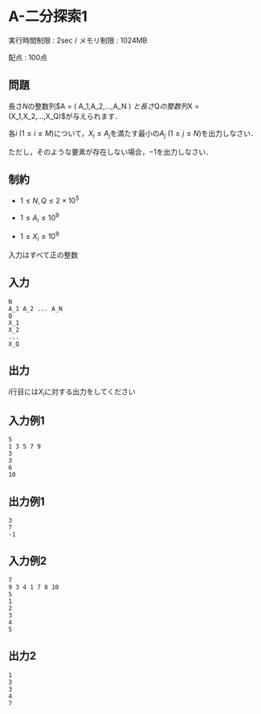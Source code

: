 # A-二分探索1

実行時間制限 : 2sec / メモリ制限 : 1024MB

配点 : 100点

## 問題

長さ$N$の整数列$A = ( A_1,A_2,...,A_N ) $と長さ$Q$の整数列$X =(X_1,X_2,...,X_Q)$が与えられます．

各$i$ $(1 \leq i \leq M)$について，$X_i\leq A_j$を満たす最小の$A_j$ $(1 \leq j \leq N)$を出力しなさい．

ただし，そのような要素が存在しない場合，$-1$を出力しなさい．

## 制約

* $1\leq N,Q \leq 2×10^5$

* $1 \leq A_i \leq 10^9$

* $1 \leq X_i \leq 10^9$

入力はすべて正の整数

## 入力
```
N
A_1 A_2 ... A_N
Q
X_1
X_2
...
X_Q
```

## 出力

$i$行目には$X_i$に対する出力をしてください

## 入力例1
```
5
1 3 5 7 9
3
3
6
10
```

## 出力例1
```
3
7
-1
```

## 入力例2
```
7
9 3 4 1 7 8 10
5
1
2
3
4
5
```
## 出力2
```
1
3
3
4
7
```
